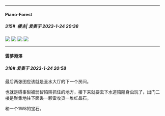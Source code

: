 

*****

####  Piano-Forest  
##### 315#         楼主| 发表于 2023-1-24 20:38

<img src="https://p.sda1.dev/9/5c2a0ebda7ff909d8777bcea354baf04/20230124_203211.jpg" referrerpolicy="no-referrer">
<img src="https://p.sda1.dev/9/e7ba4880149dece925ae5e5e3f28dbc3/20230124_203214.jpg" referrerpolicy="no-referrer">
<img src="https://p.sda1.dev/9/d5136cb531e5e39f238e074835be6af3/20230124_203215.jpg" referrerpolicy="no-referrer">
<img src="https://p.sda1.dev/9/4a66aa3d7e7d408271aa4e24bea4c443/20230124_203217.jpg" referrerpolicy="no-referrer">



*****

####  雲夢淵澤  
##### 316#       发表于 2023-1-24 20:58

最后两张图应该就是圣水大厅的下一个房间。

也就是碍事梨被弱智陷阱抓住的地方，接下来就要去下水道陪隐身虫玩了，出门二楼是聚集地往下面丢一颗雷收货一堆红晶石。

和一个1W8的宝石。

